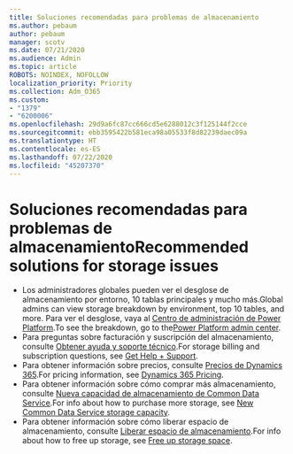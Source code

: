 ```yaml
---
title: Soluciones recomendadas para problemas de almacenamiento
ms.author: pebaum
author: pebaum
manager: scotv
ms.date: 07/21/2020
ms.audience: Admin
ms.topic: article
ROBOTS: NOINDEX, NOFOLLOW
localization_priority: Priority
ms.collection: Adm_O365
ms.custom:
- "1379"
- "6200006"
ms.openlocfilehash: 29d9a6fc87cc666cd5e6288012c3f125144f2cce
ms.sourcegitcommit: ebb3595422b581eca98a05533f8d82239daec09a
ms.translationtype: HT
ms.contentlocale: es-ES
ms.lasthandoff: 07/22/2020
ms.locfileid: "45207370"
---
```

# <a name="recommended-solutions-for-storage-issues"></a><span data-ttu-id="263b6-102">Soluciones recomendadas para problemas de almacenamiento</span><span class="sxs-lookup"><span data-stu-id="263b6-102">Recommended solutions for storage issues</span></span>

- <span data-ttu-id="263b6-103">Los administradores globales pueden ver el desglose de almacenamiento por entorno, 10 tablas principales y mucho más.</span><span class="sxs-lookup"><span data-stu-id="263b6-103">Global admins can view storage breakdown by environment, top 10 tables, and more.</span></span> <span data-ttu-id="263b6-104">Para ver el desglose, vaya al [Centro de administración de Power Platform](https://admin.powerplatform.microsoft.com/analytics/d365ce).</span><span class="sxs-lookup"><span data-stu-id="263b6-104">To see the breakdown, go to the[Power Platform admin center](https://admin.powerplatform.microsoft.com/analytics/d365ce).</span></span> 
- <span data-ttu-id="263b6-105">Para preguntas sobre facturación y suscripción del almacenamiento, consulte [Obtener ayuda y soporte técnico](https://docs.microsoft.com/dynamics365/customer-engagement/admin/contact-information-microsoft-dynamics-365-online-billing-support).</span><span class="sxs-lookup"><span data-stu-id="263b6-105">For storage billing and subscription questions, see [Get Help + Support](https://docs.microsoft.com/dynamics365/customer-engagement/admin/contact-information-microsoft-dynamics-365-online-billing-support).</span></span>
- <span data-ttu-id="263b6-106">Para obtener información sobre precios, consulte [Precios de Dynamics 365](https://dynamics.microsoft.com/pricing/).</span><span class="sxs-lookup"><span data-stu-id="263b6-106">For pricing information, see [Dynamics 365 Pricing](https://dynamics.microsoft.com/pricing/).</span></span>
- <span data-ttu-id="263b6-107">Para obtener información sobre cómo comprar más almacenamiento, consulte [Nueva capacidad de almacenamiento de Common Data Service](https://go.microsoft.com/fwlink/p/?linkid=2010782).</span><span class="sxs-lookup"><span data-stu-id="263b6-107">For info about how to purchase more storage, see [New Common Data Service storage capacity](https://go.microsoft.com/fwlink/p/?linkid=2010782).</span></span>
- <span data-ttu-id="263b6-108">Para obtener información sobre cómo liberar espacio de almacenamiento, consulte [Liberar espacio de almacenamiento](https://go.microsoft.com/fwlink/p/?linkid=2011105).</span><span class="sxs-lookup"><span data-stu-id="263b6-108">For info about how to free up storage, see [Free up storage space](https://go.microsoft.com/fwlink/p/?linkid=2011105).</span></span>